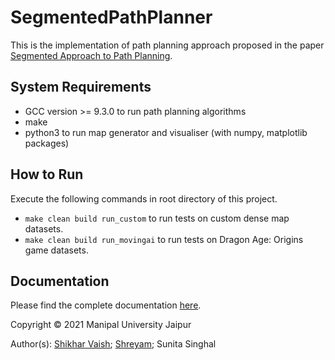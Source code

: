# SegmentedPathPlanner

This is the implementation of path planning approach proposed in the paper [Segmented Approach to Path Planning](https://ieeexplore.ieee.org/document/9315788/).

## System Requirements
* GCC version >= 9.3.0 to run path planning algorithms
* make
* python3 to run map generator and visualiser (with numpy, matplotlib packages)


## How to Run
Execute the following commands in root directory of this project.

* `make clean build run_custom` to run tests on custom dense map datasets.
* `make clean build run_movingai` to run tests on Dragon Age: Origins game datasets.

## Documentation
Please find the complete documentation [here](documentation/index.md).

Copyright © 2021 Manipal University Jaipur

Author(s): [Shikhar Vaish](https://www.linkedin.com/in/shikhar-vaish/); [Shreyam](www.linkedin.com/in/shreyam98); Sunita Singhal
